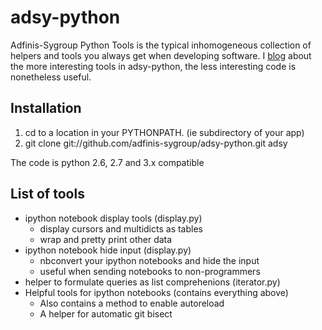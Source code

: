adsy-python
===========

Adfinis-Sygroup Python Tools is the typical inhomogeneous collection of helpers and tools you always get when developing software. I [blog](http://ganwellresource.blogspot.ch) about the more interesting tools in adsy-python, the less interesting code is nonetheless useful.

Installation
------------

1. cd to a location in your PYTHONPATH. (ie subdirectory of your app)
2. git clone git://github.com/adfinis-sygroup/adsy-python.git adsy

The code is python 2.6, 2.7 and 3.x compatible

List of tools
-------------

* ipython notebook display tools (display.py)
  * display cursors and multidicts as tables
  * wrap and pretty print other data
* ipython notebook hide input (display.py)
  * nbconvert your ipython notebooks and hide the input
  * useful when sending notebooks to non-programmers
* helper to formulate queries as list comprehenions (iterator.py)
* Helpful tools for ipython notebooks (contains everything above)
  * Also contains a method to enable autoreload
  * A helper for automatic git bisect
